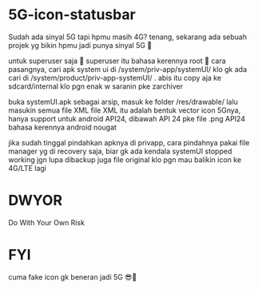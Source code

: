 # 5G-icon-statusbar

Sudah ada sinyal 5G tapi hpmu masih 4G?
tenang, sekarang ada sebuah projek yg bikin hpmu jadi punya sinyal 5G 🤫


untuk superuser saja 🤙
superuser itu bahasa kerennya root 🤭
cara pasangnya, 
cari apk system ui di 
/system/priv-app/systemUI/
klo gk ada cari di 
/system/product/priv-app-systemUI/
.
abis itu copy aja ke sdcard/internal
 klo pgn enak w saranin pke zarchiver

buka systemUI.apk sebagai arsip, masuk ke folder 
/res/drawable/ lalu masukin semua file XML
file XML itu adalah bentuk vector icon 5Gnya, hanya support untuk android API24, dibawah API 24 pke file .png
API24 bahasa kerennya android nougat

jika sudah tinggal pindahkan apknya di privapp, cara pindahnya pakai file manager yg di recovery saja, biar gk ada kendala systemUI stopped working
jgn lupa dibackup juga file original klo pgn mau balikin icon ke 4G/LTE lagi

# DWYOR
Do With Your Own Risk

# FYI
cuma fake icon gk beneran jadi 5G 😎🤙


